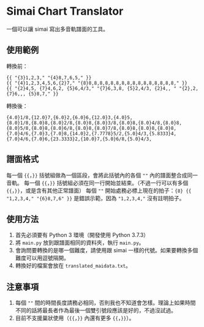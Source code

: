 # Simai Chart Translator

一個可以讓 simai 寫出多音軌譜面的工具。

## 使用範例

轉換前：
```
{{ "{3}1,2,3," "{4}8,7,6,5," }}
{{ "{4}1,2,3,4,5,6,{2}7," "{8}8,8,8,8,8,8,8,8,8,8,8,8,8,8,8,8," }}
{{ "{2}4,5, {7}4,6,2, {5}6,4/3," "{7}6,3,8, {5}2,4/3, {2}4,, " "{2},2, {7}6,,, {5}8,7," }}
```

轉換後：
```
{4.0}1/8,{12.0}7,{6.0}2,{6.0}6,{12.0}3,{4.0}5,
{8.0}1/8,{8.0}8,{8.0}2/8,{8.0}8,{8.0}3/8,{8.0}8,{8.0}4/8,{8.0}8,{8.0}5/8,{8.0}8,{8.0}6/8,{8.0}8,{8.0}7/8,{8.0}8,{8.0}8,{8.0}8,
{7.0}4/6,{7.0}3,{7.0}8,{14.0}2,{7.7778}5/2,{5.0}4/3,{5.8333}4,{7.0}4/6,{7.0}6,{23.3333}2,{10.0}7,{5.0}6/8,{5.0}4/3,
```

## 譜面格式

每一個 `{{`，`}}` 括號組做為一個區段，會將此括號內的各個 `""` 內的譜面整合成同一音軌。
每一個 `{{`，`}}` 括號組必須在同一行開始並結束。（不過一行可以有多個 `{{`，`}}`，或是含有其他正常譜面）
每個 `""` 開始處務必標上現在的拍子：`{8} {{ "1,2,3,4," "{6}8,7,6" }}` 是錯誤示範，因為 `"1,2,3,4,"` 沒有註明拍子。

## 使用方法

1. 首先必須要有 Python 3 環境（開發使用 Python 3.7.3）
2. 將 `main.py` 放到跟譜面相同的資料夾，執行 `main.py`。
3. 會詢問要轉換的是哪一個難度，請使用跟 simai 一樣的代號。如果要轉換多個難度可以用逗號隔開。
4. 轉換好的檔案會放在 `translated_maidata.txt`。

## 注意事項

1. 每個 `""` 間的時間長度請務必相同，否則我也不知道會怎樣。理論上如果時間不同的話將最長者作為最後一個雙引號段應該是好的，不過沒試過。
2. 目前不支援巢狀使用（`{{`，`}}` 內還有更多 `{{`，`}}`）。
